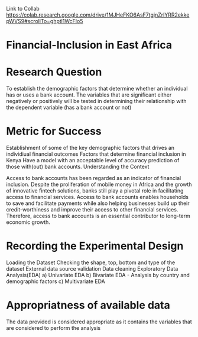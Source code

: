 Link to Collab https://colab.research.google.com/drive/1MJHeFKO6AsF7tgjnZrlYRR2ekkepWVS9#scrollTo=ghptl1WcFIo5
# Financial-Inclusion in East Africa 
# Research Question

To establish the demographic factors that determine whether an individual has or uses a bank account. The variables that are significant either negatively or positively will be tested in determining their relationship with the dependent variable (has a bank account or not)

# Metric for Success

Establishment of some of the key demographic factors that drives an individiual financial outcomes
Factors that determine financial inclusion in Kenya
Have a model with an acceptable level of accuracy prediction of those with(out) bank accounts.
Understanding the Context

Access to bank accounts has been regarded as an indicator of financial inclusion. Despite the proliferation of mobile money in Africa and the growth of innovative fintech solutions, banks still play a pivotal role in facilitating access to financial services. Access to bank accounts enables households to save and facilitate payments while also helping businesses build up their credit-worthiness and improve their access to other financial services. Therefore, access to bank accounts is an essential contributor to long-term economic growth.

# Recording the Experimental Design

Loading the Dataset
Checking the shape, top, bottom and type of the dataset
External data source validation
Data cleaning
Exploratory Data Analysis(EDA) a) Univariate EDA b) Bivariate EDA - Analysis by country and demographic factors c) Multivariate EDA

# Appropriatness of available data

The data provided is considered appropriate as it contains the variables that are considered to perform the analysis
